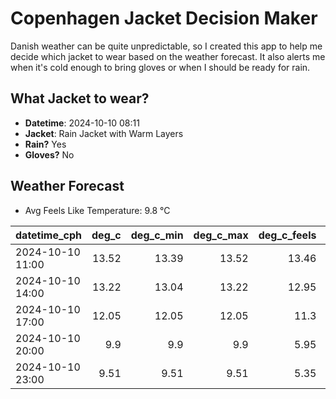
# Copenhagen Jacket Decision Maker

Danish weather can be quite unpredictable, so I created this app to help me decide which jacket to wear based on the weather forecast. 
It also alerts me when it's cold enough to bring gloves or when I should be ready for rain.

## What Jacket to wear?

- **Datetime**: 2024-10-10 08:11
- **Jacket**: Rain Jacket with Warm Layers
- **Rain?** Yes
- **Gloves?** No

## Weather Forecast
- Avg Feels Like Temperature: 9.8 °C

| datetime_cph     |   deg_c |   deg_c_min |   deg_c_max |   deg_c_feels | weather   | wind   | rain   |
|:-----------------|--------:|------------:|------------:|--------------:|:----------|:-------|:-------|
| 2024-10-10 11:00 |   13.52 |       13.39 |       13.52 |         13.46 | Rain      | Low    | Medium |
| 2024-10-10 14:00 |   13.22 |       13.04 |       13.22 |         12.95 | Rain      | High   | Low    |
| 2024-10-10 17:00 |   12.05 |       12.05 |       12.05 |         11.3  | Clouds    | High   | None   |
| 2024-10-10 20:00 |    9.9  |        9.9  |        9.9  |          5.95 | Clouds    | High   | None   |
| 2024-10-10 23:00 |    9.51 |        9.51 |        9.51 |          5.35 | Clouds    | High   | None   |
        